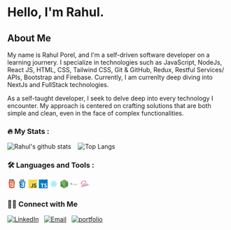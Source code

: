 # Hello, I'm Rahul.

## About Me

My name is Rahul Porel, and I'm a self-driven software developer on a learning journery. I specialize in technologies such as JavaScript, NodeJs, React JS, HTML, CSS, Tailwind CSS, Git & GitHub, Redux, Restful Services/ APIs, Bootstrap and Firebase. Currently, I am currenlty deep diving into NextJs and FullStack technologies. 

As a self-taught developer, I seek to delve deep into every technology I encounter. My approach is centered on crafting solutions that are both simple and clean, even in the face of complex functionalities.

### :fire: My Stats :
![Rahul's github stats](https://github-readme-stats.vercel.app/api?username=RahulPorel&theme=tokyonight&show_icons=true&hide=["issues"]) &nbsp;&nbsp;
![Top Langs](https://github-readme-stats.vercel.app/api/top-langs/?username=RahulPorel&theme=tokyonight&layout=compact)

### :hammer_and_wrench: Languages and Tools :
<code><img height="20" src="https://raw.githubusercontent.com/github/explore/80688e429a7d4ef2fca1e82350fe8e3517d3494d/topics/html/html.png"></code>
<code><img height="20" src="https://raw.githubusercontent.com/github/explore/80688e429a7d4ef2fca1e82350fe8e3517d3494d/topics/css/css.png"></code>
<code><img height="20" src="https://raw.githubusercontent.com/github/explore/80688e429a7d4ef2fca1e82350fe8e3517d3494d/topics/javascript/javascript.png"></code>
<code><img height="20" src="https://raw.githubusercontent.com/github/explore/80688e429a7d4ef2fca1e82350fe8e3517d3494d/topics/typescript/typescript.png"></code>
<code><img height="20" src="https://raw.githubusercontent.com/github/explore/80688e429a7d4ef2fca1e82350fe8e3517d3494d/topics/react/react.png"></code>
<code><img height="20" src="https://raw.githubusercontent.com/github/explore/80688e429a7d4ef2fca1e82350fe8e3517d3494d/topics/nodejs/nodejs.png"></code>
<code><img height="20" src="https://raw.githubusercontent.com/github/explore/80688e429a7d4ef2fca1e82350fe8e3517d3494d/topics/mongodb/mongodb.png"></code>
<code><img height="20" src="https://raw.githubusercontent.com/github/explore/80688e429a7d4ef2fca1e82350fe8e3517d3494d/topics/sass/sass.png"></code>
<!-- ![](https://komarev.com/ghpvc/?username=RahulPorel) -->

<h3> 🤝🏻 Connect with Me </h3>
<a href="https://www.linkedin.com/in/rahulporel/"><img alt="LinkedIn" src="https://img.shields.io/badge/LinkedIn-Rahul%20Porel-blue?style=flat-square&logo=linkedin"></a>&nbsp;&nbsp;
<a href="mailto:rahulporel51@gmail.com"><img alt="Email" src="https://img.shields.io/badge/Email-rahulporel51@gmail.com-red?style=flat-square&logo=gmail"></a>&nbsp;&nbsp;
<a href="https://rahulporel.vercel.app/"><img alt="portfolio" src="https://img.shields.io/badge/Portfolio-rahulporel-blue?style=flat-square&logo=
Rakuten"></a>








